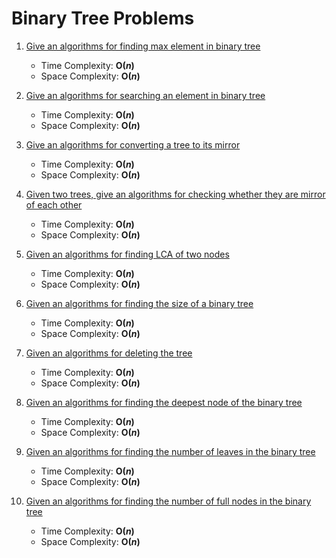 # Binary Tree Problems

1. [Give an algorithms for finding max element in binary tree](https://github.com/papilo-cloud/Python_Data_Structures-/blob/main/data_structures/Trees/Binary_tree/Solutions/find_max.py) 
    - Time Complexity: __O(*n*)__
    - Space Complexity: __O(*n*)__

2. [Give an algorithms for searching an element in binary tree](https://github.com/papilo-cloud/Python_Data_Structures-/blob/main/data_structures/Trees/Binary_tree/Solutions/find_element.py) 
    - Time Complexity: __O(*n*)__
    - Space Complexity: __O(*n*)__

3. [Give an algorithms for converting a tree to its mirror](https://github.com/papilo-cloud/Python_Data_Structures-/blob/main/data_structures/Trees/Binary_tree/Solutions/mirror_of_tree.py) 
    - Time Complexity: __O(*n*)__
    - Space Complexity: __O(*n*)__

4. [Given two trees, give an algorithms for checking whether they are mirror of each other](https://github.com/papilo-cloud/Python_Data_Structures-/blob/main/data_structures/Trees/Binary_tree/Solutions/are_mirror.py) 
    - Time Complexity: __O(*n*)__
    - Space Complexity: __O(*n*)__

5. [Given an algorithms for finding LCA of two nodes](https://github.com/papilo-cloud/Python_Data_Structures-/blob/main/data_structures/Trees/Binary_tree/Solutions/lca.py)
    - Time Complexity: __O(*n*)__
    - Space Complexity: __O(*n*)__

6. [Given an algorithms for finding the size of a binary tree](https://github.com/papilo-cloud/Python_Data_Structures-/blob/main/data_structures/Trees/Binary_tree/Solutions/find_size.py)
    - Time Complexity: __O(*n*)__
    - Space Complexity: __O(*n*)__

7. [Given an algorithms for deleting the tree](https://github.com/papilo-cloud/Python_Data_Structures-/blob/main/data_structures/Trees/Binary_tree/Solutions/delete_tree.py)
    - Time Complexity: __O(*n*)__
    - Space Complexity: __O(*n*)__

8. [Given an algorithms for finding the deepest node of the binary tree](https://github.com/papilo-cloud/Python_Data_Structures-/blob/main/data_structures/Trees/Binary_tree/Solutions/find_deepest_node.py)
    - Time Complexity: __O(*n*)__
    - Space Complexity: __O(*n*)__

9. [Given an algorithms for finding the number of leaves in the binary tree](https://github.com/papilo-cloud/Python_Data_Structures-/blob/main/data_structures/Trees/Binary_tree/Solutions/number_of_leaves.py)
    - Time Complexity: __O(*n*)__
    - Space Complexity: __O(*n*)__

10. [Given an algorithms for finding the number of full nodes in the binary tree](https://github.com/papilo-cloud/Python_Data_Structures-/blob/main/data_structures/Trees/Binary_tree/Solutions/number_of_full_nodes.py)
    - Time Complexity: __O(*n*)__
    - Space Complexity: __O(*n*)__